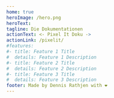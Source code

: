 ```yaml
---
home: true
heroImage: /hero.png
heroText: 
tagline: Die Dokumentationen
actionText: <- Pixel It Doku ->
actionLink: /pixelit/
#features:
#- title: Feature 1 Title
#  details: Feature 1 Description
#- title: Feature 2 Title
#  details: Feature 2 Description
#- title: Feature 3 Title
#  details: Feature 3 Description
footer: Made by Dennis Rathjen with ❤️
---
```

